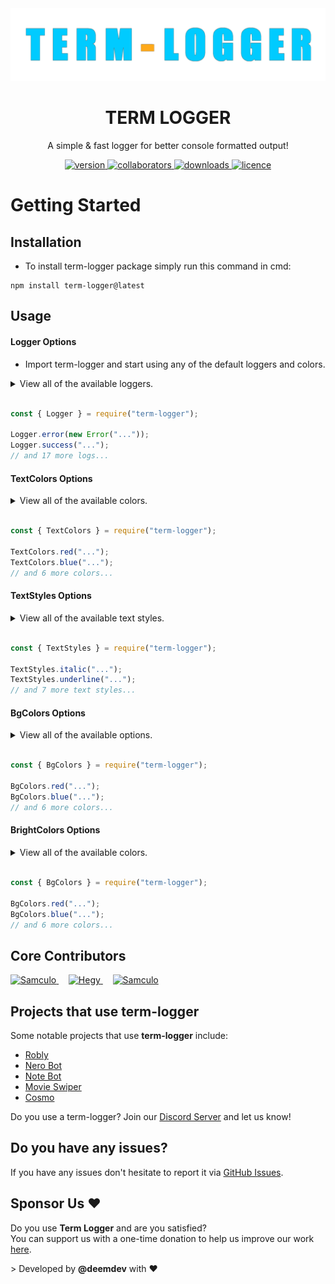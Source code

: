 <div align="center">
  <img alt="TermLogger-Banner" src="./media/Banner.png" />
</div>

<h1 align="center">TERM LOGGER</h1>
<p align="center">A simple & fast logger for better console formatted output!</p>

<p align="center">
  <a href="https://www.npmjs.com/package/term-logger">
    <img alt="version" src="https://img.shields.io/npm/v/term-logger" />
  </a>
  <a href="https://www.npmjs.com/package/term-logger">
    <img alt="collaborators" src="https://img.shields.io/npm/collaborators/term-logger" />
  </a>
  <a href="https://www.npmjs.com/package/term-logger">
    <img alt="downloads" src="https://img.shields.io/npm/dt/term-logger" />
  </a>
  <a href="https://www.npmjs.com/package/term-logger">
    <img alt="licence" src="https://img.shields.io/npm/l/term-logger" />
  </a>
</p>

<h1>Getting Started</h1>
<h2>Installation</h2>
<ul>
  <li>To install term-logger package simply run this command in cmd:</li>
</ul>

```
npm install term-logger@latest
```

<h2>Usage</h2>
<h4>Logger Options</h4>
<ul>
  <li>Import term-logger and start using any of the default loggers and colors.</li>
</ul>

<details>
  <summary>View all of the available loggers.</summary>

  <br />

- `error`
- `success`
- `warn`
- `waiting`
- `complete`
- `debug`
- `fatal`
- `info`
- `note`
- `pending`
- `start`
- `watch`
- `critical`
- `ready`
- `command`
- `event`
- `database`
- `shard`
- `cluster`
</details>

<br />

```js
const { Logger } = require("term-logger");

Logger.error(new Error("..."));
Logger.success("...");
// and 17 more logs...
```

<h4>TextColors Options</h4>

<details>
  <summary>View all of the available colors.</summary>

  <br />

- `red`
- `green`
- `yellow`
- `blue`
- `purple`
- `cyan`
- `white`
- `gray`
</details>

<br />

```js
const { TextColors } = require("term-logger");

TextColors.red("...");
TextColors.blue("...");
// and 6 more colors...
```

<h4>TextStyles Options</h4>

<details>
  <summary>View all of the available text styles.</summary>

  <br />

- `bold`
- `dim`
- `italic`
- `underline`
- `inverse`
- `hidden`
- `strikethrough`
- `visible`
</details>

<br />

```js
const { TextStyles } = require("term-logger");

TextStyles.italic("...");
TextStyles.underline("...");
// and 7 more text styles...
```

<h4>BgColors Options</h4>

<details>
  <summary>View all of the available options.</summary>

  <br />

- `red`
- `green`
- `yellow`
- `blue`
- `purple`
- `cyan`
- `white`
- `gray`
</details>

<br />

```js
const { BgColors } = require("term-logger");

BgColors.red("...");
BgColors.blue("...");
// and 6 more colors...
```

<h4>BrightColors Options</h4>

<details>
  <summary>View all of the available colors.</summary>

  <br />

- `red`
- `green`
- `yellow`
- `blue`
- `purple`
- `cyan`
- `white`
</details>

<br />

```js
const { BgColors } = require("term-logger");

BgColors.red("...");
BgColors.blue("...");
// and 6 more colors...
```

<h2 align="left">Core Contributors</h2>
<div align="left">
  <a href="https://samculo.com">
    <img src="https://cdn.discordapp.com/avatars/482504115189186570/776054e55a0dec97a95fd69cf2151105.png?size=1024" alt="Samculo" width="100" height="100">
  </a>
  &nbsp;&nbsp;&nbsp;
  <a href="https://hegy.xyz">
    <img src="https://cdn.discordapp.com/avatars/979103930309046323/cb2239aab132d08472d1b6bb0fc503f0.png?size=1024" alt="Hegy" width="100" height="100">
  </a>
  &nbsp;&nbsp;&nbsp;
  <a href="https://deemdev.xyz">
    <img src="https://cdn.discordapp.com/avatars/482504115189186570/776054e55a0dec97a95fd69cf2151105.png?size=1024" alt="Samculo" width="100" height="100">
  </a>
</div>

<h2>Projects that use term-logger</h2>
<p>Some notable projects that use <b>term-logger</b> include:</p>

- [Robly](https://roblybot.xyz)
- [Nero Bot](https://nerobot.eu)
- [Note Bot](https://github.com/lassejlv/note-bot)
- [Movie Swiper](https://www.movieswiper.xyz/)
- [Cosmo](https://cosmobot.app)

Do you use a term-logger? Join our [Discord Server](https://discord.com/invite/UdKSrxBXyd) and let us know!

<h2>Do you have any issues?</h2>
<p>
  If you have any issues don't hesitate to report it via
  <a href="https://github.com/devdeem/term-logger/issues">GitHub Issues</a>.
</p>

<h2>Sponsor Us ❤️</h2>
<p>
  Do you use <b>Term Logger</b> and are you satisfied?<br>You can support us with a one-time donation to help us improve our
  work <a href="https://ko-fi.com/deemdev">here</a>.
</p>

<footer>> Developed by <b>@deemdev</b> with ❤️</footer>
